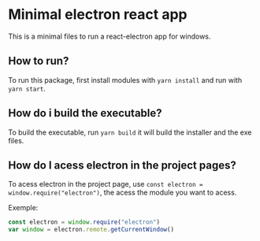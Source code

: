 # Minimal electron react app

This is a minimal files to run a react-electron app for windows.

## How to run?

To run this package, first install modules with `yarn install` and run with `yarn start`.

## How do i build the executable?

To build the executable, run `yarn build` it will build the installer and the exe files.

## How do I acess electron in the project pages?

To acess electron in the project page, use `const electron = window.require("electron")`, the acess the module you want to acess.

Exemple:

```javascript
const electron = window.require("electron")
var window = electron.remote.getCurrentWindow()
```
